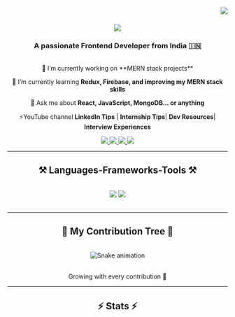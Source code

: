 <img align="right" src="https://visitor-badge.laobi.icu/badge?page_id=Adityakulkarni023.Adityakulkarni023" />

<h1 align="center">
    <img src="https://readme-typing-svg.herokuapp.com/?font=Righteous&size=35&center=true&vCenter=true&width=500&height=70&duration=4000&lines=Hi+There!+👋;+I'm+Aditya+Kulkarni!;" />
</h1>

<h3 align="center">A passionate Frontend Developer from India 🇮🇳</h3>

<br/>

<div align="center">
 🔭 I’m currently working on **MERN stack projects**

🌱 I’m currently learning **Redux, Firebase, and improving my MERN stack skills**

 💬 Ask me about **React, JavaScript, MongoDB... or anything**

 ⚡YouTube channel **LinkedIn Tips** | **Internship Tips**| **Dev Resources**| **Interview Experiences**
</div>

<div align="center"> 
  <a href="mailto:adityakulkarni023@gmail.com">
    <img src="https://img.shields.io/badge/Gmail-333333?style=for-the-badge&logo=gmail&logoColor=red" />
  </a>
  <a href="https://www.linkedin.com/in/aditya-kulkarni23/" target="_blank">
    <img src="https://img.shields.io/badge/LinkedIn-0077B5?style=for-the-badge&logo=linkedin&logoColor=white" />
  </a>
  <a href="https://adityafolio023.netlify.app/" target="_blank">
    <img src="https://img.shields.io/badge/Portfolio-FF5722?style=for-the-badge&logo=todoist&logoColor=white" />
  </a>
  <a href="https://www.youtube.com/@AdityaKulkarni23" target="_blank">
    <img src="https://img.shields.io/badge/YouTube-FF0000?style=for-the-badge&logo=youtube&logoColor=white" />
  </a>
</div>

<hr/>

<h2 align="center">⚒️ Languages-Frameworks-Tools ⚒️</h2>
<br/>
<div align="center">
    <img src="https://skillicons.dev/icons?i=react,bootstrap,html,css,vscode,github,figma,tailwind,git,npm" />
    <img src="https://skillicons.dev/icons?i=nodejs,javascript,typescript,express,firebase,mongodb,mysql" /><br>
</div>
<br/>
<hr/>
<div align="center">
  <h2>🌳 My Contribution Tree 🌳</h2>
  <br>
<img src="https://raw.githubusercontent.com/AdityaKulkarni023/AdityaKulkarni023/output/snake.svg" alt="Snake animation" />  <br/><br/>
  <p>Growing with every contribution 🌱</p>
</div>

<hr/>

<h2 align="center">⚡ Stats ⚡</h2>
<br/>
</div>

